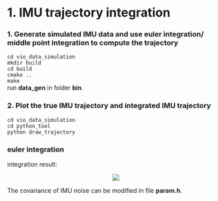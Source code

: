 # 1. IMU trajectory integration

### 1. Generate simulated IMU data and use euler integration/ middle point integration to compute the trajectory
`cd vio_data_simulation`  
`mkdir build`  
`cd build`  
`cmake ..`  
`make`  
run **data_gen** in folder **bin**.
  
### 2. Plot the true IMU trajectory and integrated IMU trajectory
`cd vio_data_simulation`  
`cd python_tool`  
`python draw_trajectory`

### euler integration
<div align=center><img　width="150" height="150" src =https://github.com/lbw0502/Visual_Inertial_SLAM_Course/blob/master/exercise2_IMU_Calibration/doc/euler.png></div>

integration result:
<div align=center><img src =https://github.com/lbw0502/Visual_Inertial_SLAM_Course/blob/master/exercise2_IMU_Calibration/doc/euler_int.png></div>





The covariance of IMU noise can be modified in file **param.h**.
